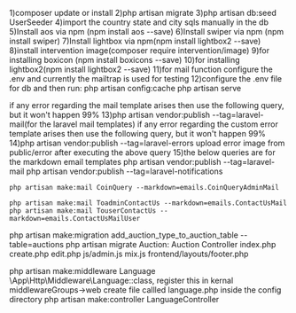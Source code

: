 1)composer update or install
2)php artisan migrate
3)php artisan db:seed UserSeeder
4)import the country state and city sqls manually in the db
5)Install aos via npm (npm install aos --save)
6)Install swiper via npm (npm install swiper)
7)Install lightbox via npm(npm install lightbox2 --save)
8)install intervention image(composer require intervention/image)
9)for installing boxicon (npm install boxicons --save)
10)for installing lightbox2(npm install lightbox2 --save)
11)for mail function configure the .env and currently the mailtrap is used for testing
12)configure the .env file for db and then run:
	php artisan config:cache
	php artisan serve

if any error regarding the mail template arises then use the following query, but it won't happen 99%
13)php artisan vendor:publish --tag=laravel-mail(for the laravel mail templates)
	<!-- update to server -->
if any error regarding the custom error template arises then use the following query, but it won't happen 99%
14)php artisan vendor:publish --tag=laravel-errors
	upload error image from public/error after executing the above query
15)the below queries are for the markdown email templates
	php artisan vendor:publish --tag=laravel-mail
	php artisan vendor:publish --tag=laravel-notifications

	php artisan make:mail CoinQuery --markdown=emails.CoinQueryAdminMail

	php artisan make:mail ToadminContactUs --markdown=emails.ContactUsMail
	php artisan make:mail TouserContactUs --markdown=emails.ContactUsMailUser

php artisan make:migration add_auction_type_to_auction_table --table=auctions
php artisan migrate
Auction:
Auction Controller
index.php
create.php
edit.php
js/admin.js
mix.js
frontend/layouts/footer.php

php artisan make:middleware Language
\App\Http\Middleware\Language::class, register this in kernal middlewareGroups->web
create file callled language.php inside the config directory
php artisan make:controller LanguageController





